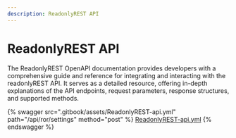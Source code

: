 ```yaml
---
description: ReadonlyREST API
---
```


# ReadonlyREST API

The ReadonlyREST OpenAPI documentation provides developers with a comprehensive guide and reference for integrating and interacting with the readonlyREST API. 
It serves as a detailed resource, offering in-depth explanations of the API endpoints, request parameters, response structures, and supported methods.

{% swagger src=".gitbook/assets/ReadonlyREST-api.yml" path="/api/ror/settings" method="post" %}
[ReadonlyREST-api.yml](.gitbook/assets/ReadonlyREST-api.yml)
{% endswagger %}
